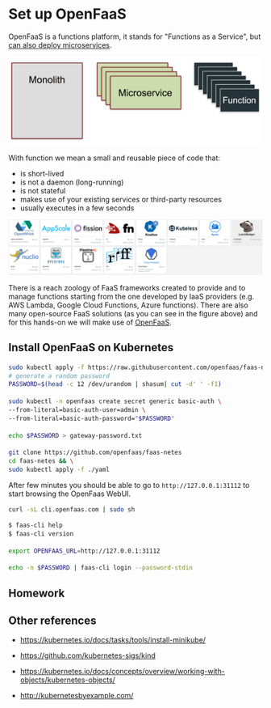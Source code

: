 
# Set up OpenFaaS

OpenFaaS is a functions platform, it stands for "Functions as a Service", but [can also deploy microservices](https://www.openfaas.com/blog/stateless-microservices/).

[![faas](img/evolution.png)](https://blog.alexellis.io/content/images/2017/08/evolution.png)

With function we mean a small and reusable piece of code that:

- is short-lived
- is not a daemon (long-running)
- is not stateful
- makes use of your existing services or third-party resources
- usually executes in a few seconds

[![Open source FaaS frameworks](img/faases.png)](https://landscape.cncf.io/category=hosted-platform,installable-platform&format=card-mode&grouping=category)

There is a reach zoology of FaaS frameworks created to provide and  to manage functions starting from the one developed by IaaS providers (e.g. AWS Lambda, Google Cloud Functions, Azure functions).
There are also many open-source FaaS solutions (as you can see in the figure above) and for this hands-on we will make use of [OpenFaaS](https://www.openfaas.com/).

## Install OpenFaaS on Kubernetes

```bash
sudo kubectl apply -f https://raw.githubusercontent.com/openfaas/faas-netes/master/namespaces.yml
# generate a random password
PASSWORD=$(head -c 12 /dev/urandom | shasum| cut -d' ' -f1)

sudo kubectl -n openfaas create secret generic basic-auth \
--from-literal=basic-auth-user=admin \
--from-literal=basic-auth-password="$PASSWORD"

echo $PASSWORD > gateway-password.txt

git clone https://github.com/openfaas/faas-netes
cd faas-netes && \
sudo kubectl apply -f ./yaml

```

After few minutes you should be able to go to `http://127.0.0.1:31112` to start browsing the OpenFaas WebUI.

```bash
curl -sL cli.openfaas.com | sudo sh
```

```bash
$ faas-cli help
$ faas-cli version

export OPENFAAS_URL=http://127.0.0.1:31112

echo -n $PASSWORD | faas-cli login --password-stdin
```

## Homework

## Other references

- https://kubernetes.io/docs/tasks/tools/install-minikube/
- https://github.com/kubernetes-sigs/kind

- https://kubernetes.io/docs/concepts/overview/working-with-objects/kubernetes-objects/
- http://kubernetesbyexample.com/

